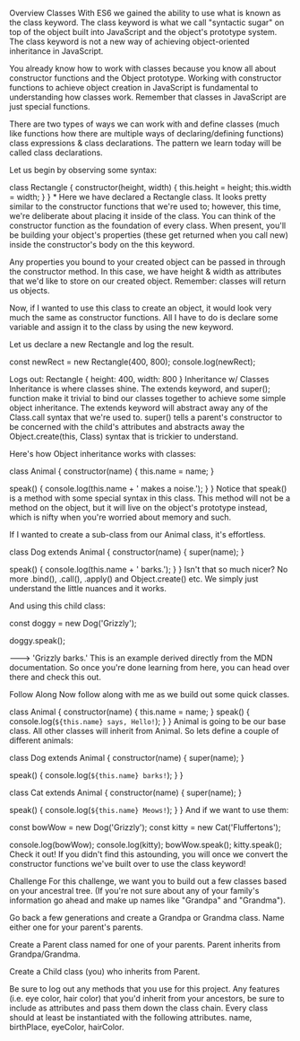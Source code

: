 Overview
Classes
With ES6 we gained the ability to use what is known as the class keyword. The class keyword is what we call "syntactic sugar" on top of the object built into JavaScript and the object's prototype system. The class keyword is not a new way of achieving object-oriented inheritance in JavaScript.

You already know how to work with classes because you know all about constructor functions and the Object prototype. Working with constructor functions to achieve object creation in JavaScript is fundamental to understanding how classes work. Remember that classes in JavaScript are just special functions.

There are two types of ways we can work with and define classes (much like functions how there are multiple ways of declaring/defining functions) class expressions & class declarations. The pattern we learn today will be called class declarations.

Let us begin by observing some syntax:

class Rectangle {
  constructor(height, width) {
    this.height = height;
    this.width = width;
  }
} *
Here we have declared a Rectangle class. It looks pretty similar to the constructor functions that we're used to; however, this time, we're deliberate about placing it inside of the class. You can think of the constructor function as the foundation of every class. When present, you'll be building your object's properties (these get returned when you call new) inside the constructor's body on the this keyword.

Any properties you bound to your created object can be passed in through the constructor method. In this case, we have height & width as attributes that we'd like to store on our created object. Remember: classes will return us objects.

Now, if I wanted to use this class to create an object, it would look very much the same as constructor functions. All I have to do is declare some variable and assign it to the class by using the new keyword.

Let us declare a new Rectangle and log the result.

const newRect = new Rectangle(400, 800);
console.log(newRect);

Logs out:
​​​​​Rectangle { height: 400, width: 800 }​​​​​
Inheritance w/ Classes
Inheritance is where classes shine. The extends keyword, and super(); function make it trivial to bind our classes together to achieve some simple object inheritance. The extends keyword will abstract away any of the Class.call syntax that we're used to. super() tells a parent's constructor to be concerned with the child's attributes and abstracts away the Object.create(this, Class) syntax that is trickier to understand.

Here's how Object inheritance works with classes:

class Animal {
  constructor(name) {
    this.name = name;
  }

  speak() {
    console.log(this.name + ' makes a noise.');
  }
}
Notice that speak() is a method with some special syntax in this class. This method will not be a method on the object, but it will live on the object's prototype instead, which is nifty when you're worried about memory and such.

If I wanted to create a sub-class from our Animal class, it's effortless.

class Dog extends Animal {
  constructor(name) {
    super(name);
  }

  speak() {
    console.log(this.name + ' barks.');
  }
}
Isn't that so much nicer? No more .bind(), .call(), .apply() and Object.create() etc. We simply just understand the little nuances and it works.

And using this child class:

const doggy = new Dog('Grizzly');

doggy.speak();

---> 'Grizzly barks.'
This is an example derived directly from the MDN documentation. So once you're done learning from here, you can head over there and check this out.

Follow Along
Now follow along with me as we build out some quick classes.

class Animal {
  constructor(name) {
    this.name = name;
  }
  speak() {
    console.log(`${this.name} says, Hello!`);
  }
}
Animal is going to be our base class. All other classes will inherit from Animal. So lets define a couple of different animals:

class Dog extends Animal {
  constructor(name) {
    super(name);
  }

  speak() {
    console.log(`${this.name} barks!`);
  }
}

class Cat extends Animal {
  constructor(name) {
    super(name);
  }

  speak() {
    console.log(`${this.name} Meows!`);
  }
}
And if we want to use them:

const bowWow = new Dog('Grizzly');
const kitty = new Cat('Fluffertons');

console.log(bowWow);
console.log(kitty);
bowWow.speak();
kitty.speak();
Check it out! If you didn't find this astounding, you will once we convert the constructor functions we've built over to use the class keyword!

Challenge
For this challenge, we want you to build out a few classes based on your ancestral tree. (If you're not sure about any of your family's information go ahead and make up names like "Grandpa" and "Grandma").

Go back a few generations and create a Grandpa or Grandma class. Name either one for your parent's parents.

Create a Parent class named for one of your parents. Parent inherits from Grandpa/Grandma.

Create a Child class (you) who inherits from Parent.

Be sure to log out any methods that you use for this project. Any features (i.e. eye color, hair color) that you'd inherit from your ancestors, be sure to include as attributes and pass them down the class chain. Every class should at least be instantiated with the following attributes. name, birthPlace, eyeColor, hairColor.